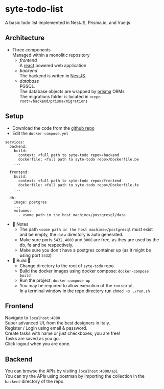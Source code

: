 # syte-todo-list
A basic todo list implemented in NestJS, Prisma.io, and Vue.js

## Architecture
- Three components<br>
Managed within a monolitic repository
    - _frontend_<Br>
    A [react](https://react.dev/) powered web application.
    - _backend_<br>
    The backend is writen in [NestJS](https://nestjs.com/).
    - _database_<br>
    PGSQL.<br>
    The database objects are wrapped by [prisma](https://www.prisma.io/) ORMs<br>
    The migrations folder is located in `<repo root>/backend/prisma/migrations`

## Setup
- Download the code from the [github repo](https://github.com/skulas/syte-todo-list)<br>
- Edit the `docker-compose.yml`
```
services:
  backend:
    build:
      context: <full path to syte-todo repo>/backend
      dockerfile: <full path to syte-todo repo>/Dockerfile.be
    ...

  frontend:
    build:
      context: <full path to syte-todo repo>/frontend
      dockerfile: <full path to syte-todo repo>/Dockerfile.fe
    ...

  db:
    image: postgres
    ...
    volumes:
      - <some path in the host machime>/postgresql/data
```
- 📝 Notes
    - The path `<some path in the host machime>/postgresql` must exist and be empty, the `data` directory is auto generated.
    - Make sure ports `5432`, `4000` and `3000` are free, as they are used by the db, fe and be respectively.
    - Make sure you don't have a postgres container up (as it might be using port `5432`)
- 🚧 Build 🚧
    - Change directory to the root of `syte-todo` repo.
    - Build the docker images using docker compose:
    `docker-compose build`
    - Run the project: `docker-compose up`
    - You may be required to allow execution of the `run` script.<br>
    In a terminal window in the repo directory run `chmod +x ./run.sh`

## Frontend
Navigate to `localhost:4000`<br>
Super advanced UI, from the best designers in Italy.<br>
Register / Login using email & password.<br>
Create tasks with name or just checkboxes, you are free!<br>
Tasks are saved as you go.<br>
Click logout when you are done.

## Backend
You can browse the APIs by visiting `localhost:4000/api`<br>
You can try the APIs using postman by importing the collection in the `backend` directory of the repo.

